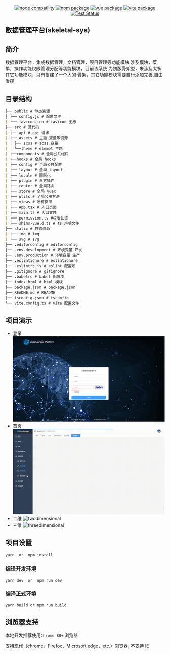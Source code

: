 <p align="center">
    <a href="https://npmjs.com/package/node"><img src="https://img.shields.io/node/v/vite.svg" alt="node compatility"></a>
    <a href="https://npmjs.com/package/npm"><img src="https://img.shields.io/badge/npm-v6.14.10-blue" alt="npm package"></a>
    <a href="https://npmjs.com/package/vue"><img src="https://img.shields.io/badge/vue-v3.0.5-success" alt="vue package"></a>
    <a href="https://npmjs.com/package/vite"><img src="https://img.shields.io/badge/vite-v2.6.10-blue" alt="vite package"></a>
    <a href="https://jestjs.io"><img src="https://github.com/openlayers/openlayers/workflows/Test/badge.svg" alt="Test Status"></a>
</p>

## 数据管理平台(skeletal-sys)

## 简介

数据管理平台：集成数据管理，文档管理，项目管理等功能模块
涉及模块，菜单，操作功能权限管理分配等功能模块，目前该系统
为初版骨架型，未涉及太多其它功能模块，只有搭建了一个大的
骨架，其它功能模块需要自行添加完善,自由发挥

## 目录结构

```md
├── public # 静态资源
│ ├── config.js # 配置文件
| └── favicon.ico # favicon 图标
├── src # 源代码
| ├── api # api 请求
| ├── assets # 主题 变量等资源
| | ├── scss # scss 变量
| | └──theme # elemet 主题
| ├──components # 全局公共组件
| ├──hooks # 全局 hooks
| ├── config # 全局公共配置
| ├── layout # 全局 layout
| ├── locale # 国际化
| ├── plugin # 三方插件
| ├── router # 全局路由
| ├── store # 全局 vuex
| ├── utils # 全局公用方法
| ├── views # 所有页面
| ├── App.tsx # 入口页面
| ├── main.ts # 入口文件
| ├── permission.ts #权限认证
| └── shims-vue.d.ts # ts 声明文件
├── static # 静态资源
| ├── img # img
| └── svg # svg
├── .editorconfig # editorconfig
├── .env.development # 环境变量 开发
├── .env.production # 环境变量 生产
├── .eslintignore # eslintignore
├── .eslintrc.js # eslint 配置项
├── .gitignore # gitignore
├── .babelrc # babel 配置项
├── index.html # html 模板
├── package.json # package.json
├── README.md # README
├── tsconfig.json # tsconfig
└── vite.config.ts # vite 配置文件
```

##

## 项目演示

- 登录
  ![loginpage](https://github.com/dengxiaoning/vue3-vite-elementPlus-ts/blob/master/src/assets/image/example/loginpagenew.png)
- 首页
  ![mainpage](https://github.com/dengxiaoning/vue3-vite-elementPlus-ts/blob/master/src/assets/image/example/firstPage.gif)
- 二维
  ![twodimensional](https://github.com/dengxiaoning/vue3-vite-elementPlus-ts/blob/master/src/assets/image/example/twoDimensional.gif)
- 三维
  ![threedimensional](https://github.com/dengxiaoning/vue3-vite-elementPlus-ts/blob/master/src/assets/image/example/threeDimensional.gif)

## 项目设置

```
yarn  or  npm install
```

### 编译开发环境

```
yarn dev  or  npm run dev
```

### 编译正式环境

```
yarn build or npm run build
```

## 浏览器支持

本地开发推荐使用`Chrome 80+` 浏览器

支持现代（chrome，Firefox，Microsoft edge，etc.）浏览器, 不支持 IE
